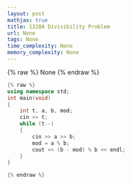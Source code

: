 ```yaml
---
layout: post
mathjax: true
title: 1328A Divisibility Problem
url: None
tags: None
time_complexity: None
memory_complexity: None
---
```


{% raw %}
None
{% endraw %}

```cpp
{% raw %}
using namespace std;
int main(void)
{
    int t, a, b, mod;
    cin >> t;
    while (t--)
    {
        cin >> a >> b;
        mod = a % b;
        cout << (b - mod) % b << endl;
    }
}

{% endraw %}
```
